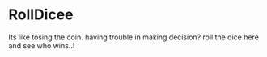 # RollDicee
Its like tosing the coin. having trouble in making decision? roll the dice here and see who wins..!
